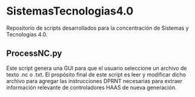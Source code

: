 # SistemasTecnologias4.0
Repositorio de scripts desarrollados para la concentración de Sistemas y Tecnologías 4.0.

## ProcessNC.py
Este script genera una GUI para que el usuario seleccione un archivo de texto .nc o .txt. El propósito final de este script es
leer y modificar dicho archivo para agregar las instrucciones DPRNT necesarias para extraer información relevante de
controladores HAAS de nueva generación.